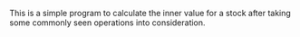 This is a simple program to calculate the inner value for a stock after taking some commonly seen operations into consideration.
